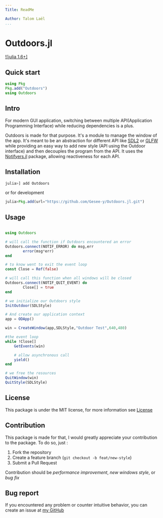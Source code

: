 ```yaml
---
Title: ReadMe

Author: Talom Laël
...
```


# Outdoors.jl

[![julia 1.6+]](https://julialang.org)

## Quick start

```julia
using Pkg
Pkg.add("Outdoors")
using Outdoors
```
## Intro

For modern GUI application, switching between multiple API(Application Programming Interface) while reducing dependencies is a plus.

Outdoors is made for that purpose.
It's a module to manage the window of the app. It's meant to be an abstraction for different API like [SDL2](https://www.libsdl.org) or [GLFW](https://www.glfw.org) while providing an easy way to add new style (API using the Outdoor interface) and then decouples the program from the API. It uses the [Notifyers.jl](https://github.com/Gesee-y/Notifyers.jl) package, allowing reactiveness for each API.

## Installation 

```julia
julia>] add Outdoors
```
or for development 

```julia
julia>Pkg.add(url="https://github.com/Gesee-y/Outdoors.jl.git")
```

## Usage

```julia

using Outdoors

# will call the function if Outdoors encountered an error
Outdoors.connect(NOTIF_ERROR) do msg,err
        error(msg*err)
end

# to know went to exit the event loop
const Close = Ref(false)

# will call this function when all windows will be closed
Outdoors.connect(NOTIF_QUIT_EVENT) do
        Close[] = true
end

# we initialize our Outdoors style 
InitOutdoor(SDLStyle)

# And create our application context
app = ODApp()

win = CreateWindow(app,SDLStyle,"Outdoor Test",640,480)

#the event loop 
while !Close[]
    GetEvents(win)

    # allow asynchronous call
    yield()
end

# we free the resources
QuitWindow(win)
QuitStyle(SDLStyle)
```

## License 

This package is under the MIT license, for more information see [License](https://github.com/Gesee-y/Outdoors.jl/blob/main/LICENSE)

## Contribution

This package is made for that, I would greatly appreciate your contribution to the package.
To do so, just :
   1. Fork the repository
   2. Create a feature branch (`git checkout -b feat/new-style`)
   3. Submit a Pull Request

Contribution should be *performance improvement*, *new windows style*, or *bug fix*

## Bug report 

If you encountered any problem or counter intuitive behavior, you can create an issue at [my GitHub](https://github.com/Gesee-y/Outdoors.jl)
